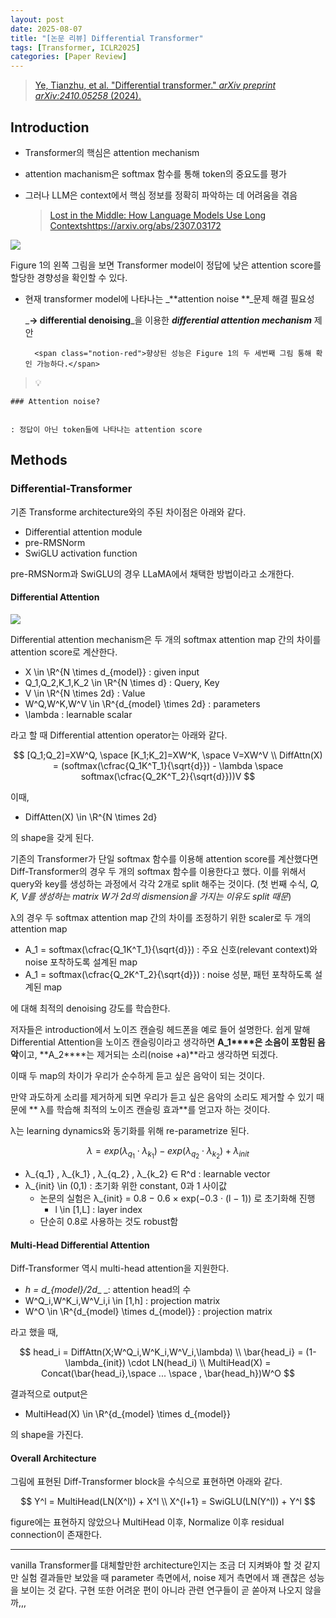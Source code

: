 ```yaml
---
layout: post
date: 2025-08-07
title: "[논문 리뷰] Differential Transformer"
tags: [Transformer, ICLR2025]
categories: [Paper Review]
---
```


> [Ye, Tianzhu, et al. "Differential transformer." ](https://arxiv.org/abs/2410.05258)[_arXiv preprint arXiv:2410.05258_](https://arxiv.org/abs/2410.05258)[ (2024).](https://arxiv.org/abs/2410.05258)



## Introduction

- Transformer의 핵심은 attention mechanism
- attention machanism은 softmax 함수를 통해 token의 중요도를 평가
- 그러나 LLM은 context에서 핵심 정보를 정확히 파악하는 데 어려움을 겪음

	> [Lost in the Middle: How Language Models Use Long Contextshttps://arxiv.org/abs/2307.03172](https://arxiv.org/abs/2307.03172)


![](https://prod-files-secure.s3.us-west-2.amazonaws.com/542b861c-36a8-4051-84e5-8804b6728dba/9083ea56-691a-4752-ae26-47f403431ac8/image.png?X-Amz-Algorithm=AWS4-HMAC-SHA256&X-Amz-Content-Sha256=UNSIGNED-PAYLOAD&X-Amz-Credential=ASIAZI2LB466TUAA55JK%2F20250814%2Fus-west-2%2Fs3%2Faws4_request&X-Amz-Date=20250814T041921Z&X-Amz-Expires=3600&X-Amz-Security-Token=IQoJb3JpZ2luX2VjEPP%2F%2F%2F%2F%2F%2F%2F%2F%2F%2FwEaCXVzLXdlc3QtMiJHMEUCIG5U4ZJkBF4MT9D%2FJ0qQXXNzXsfQNXtn0F%2Be7r36GatSAiEAkV2fLyMidHrXbB7mqH4TvOzmWKZwXIDYuq5MbEfvla4q%2FwMIPBAAGgw2Mzc0MjMxODM4MDUiDOhlODuXX3KPiRCN%2FSrcA1UJIzsnKxiftrv9J0PbPRQRVJn32lNsn%2B6R5MpZYnbLFaKaiKqfyZ3QOE%2FnmwBmL%2BAyOU6jNc0s1BDO7ZQ1k2DmILL1VWUWpJGy01qclEnzz4deKLbCfO8ds5DLi0pPRCY9IAG3ExftX2%2F%2BIJtkWqVwT3MmJMRR%2FE5cU50NfryBi%2FZeg3PedMFG%2BMxSs26LRkCRY%2Fcr6ir8lQ50I%2FrNzxJEySsPbmz%2FgPoBjweef10PTLEWscQcevXW8vdT9TibA4gbgpZOKpGlTS3rLPL3FG2dA5HNm8SKyU%2BzzBjk9B64lAsnnuO1Yb5wj%2BgFoQKDDWgMn8rdBygYtYqjHcSxAwXWdkzLbOLC7ZxaS%2BpScA2rF8Gbqby4j06L56tpN7sV1wdr3E9znOz%2F2YeHT%2F8qDWjZWwXpE%2Fg5u9jOqHEDrzT%2BUE4b6E%2F7EVluOaCg4fB8L8Nwp3BS%2BLBeRsv%2BJUUeh1tJS9tqsfUDYpf6X%2FBIVS83mHR95skUpcN2ASh1%2FugN8uMkM7s93smL2s1D6TWWOyJrMXoac6hmKGn9wY27E3pyV161gERZBmF1mn3Hr6yx20uvACaOeGitLsQqe7YCNl5niP9SCeflewvZxJtPQt4dEDdxW6OYv1sl3wNvMLKY9cQGOqUBedRzwl5I3HlfUBhPK%2FWh8VYane9qv4lYUfPaH%2FnwiyGW5rfmgEAp3tX531jxK1unVTPplYosKOcJdPWHtLlA32Jr2H2AupmeEK62jjibNKmfX7sOWVAp6HzcwbMJRSqfvEJqfOS0mEpez5w9gQuW4pYV5u8aPet6%2F7kkhN6aTlB5Z%2BEqga%2BXNroXcQGwR2RYpnCRsAuG5C%2FvZrfb20dikJev9moy&X-Amz-Signature=03b164e0267c9e4cf98aba9b3c93aef34d54f722e13a890056eb3add41720615&X-Amz-SignedHeaders=host&x-amz-checksum-mode=ENABLED&x-id=GetObject)


Figure 1의 왼쪽 그림을 보면 Transformer model이 정답에 낮은 attention score를 할당한 경향성을 확인할 수 있다.

- 현재 transformer model에 나타나는 _**attention noise **_문제 해결 필요성

	_**→ differential denoising**_을 이용한 _**differential attention mechanism**_ 제안


		<span class="notion-red">향상된 성능은 Figure 1의 두 세번째 그림 통해 확인 가능하다.</span>


> 💡 


	### Attention noise?


	: 정답이 아닌 token들에 나타나는 attention score



## Methods



### Differential-Transformer


기존 Transforme architecture와의 주된 차이점은 아래와 같다.

- Differential attention module
- pre-RMSNorm
- SwiGLU activation function

pre-RMSNorm과 SwiGLU의 경우 LLaMA에서 채택한 방법이라고 소개한다.



#### Differential Attention


![](https://prod-files-secure.s3.us-west-2.amazonaws.com/542b861c-36a8-4051-84e5-8804b6728dba/116d70b2-1963-4810-9167-f4c7d8a06e8f/image.png?X-Amz-Algorithm=AWS4-HMAC-SHA256&X-Amz-Content-Sha256=UNSIGNED-PAYLOAD&X-Amz-Credential=ASIAZI2LB466TUAA55JK%2F20250814%2Fus-west-2%2Fs3%2Faws4_request&X-Amz-Date=20250814T041921Z&X-Amz-Expires=3600&X-Amz-Security-Token=IQoJb3JpZ2luX2VjEPP%2F%2F%2F%2F%2F%2F%2F%2F%2F%2FwEaCXVzLXdlc3QtMiJHMEUCIG5U4ZJkBF4MT9D%2FJ0qQXXNzXsfQNXtn0F%2Be7r36GatSAiEAkV2fLyMidHrXbB7mqH4TvOzmWKZwXIDYuq5MbEfvla4q%2FwMIPBAAGgw2Mzc0MjMxODM4MDUiDOhlODuXX3KPiRCN%2FSrcA1UJIzsnKxiftrv9J0PbPRQRVJn32lNsn%2B6R5MpZYnbLFaKaiKqfyZ3QOE%2FnmwBmL%2BAyOU6jNc0s1BDO7ZQ1k2DmILL1VWUWpJGy01qclEnzz4deKLbCfO8ds5DLi0pPRCY9IAG3ExftX2%2F%2BIJtkWqVwT3MmJMRR%2FE5cU50NfryBi%2FZeg3PedMFG%2BMxSs26LRkCRY%2Fcr6ir8lQ50I%2FrNzxJEySsPbmz%2FgPoBjweef10PTLEWscQcevXW8vdT9TibA4gbgpZOKpGlTS3rLPL3FG2dA5HNm8SKyU%2BzzBjk9B64lAsnnuO1Yb5wj%2BgFoQKDDWgMn8rdBygYtYqjHcSxAwXWdkzLbOLC7ZxaS%2BpScA2rF8Gbqby4j06L56tpN7sV1wdr3E9znOz%2F2YeHT%2F8qDWjZWwXpE%2Fg5u9jOqHEDrzT%2BUE4b6E%2F7EVluOaCg4fB8L8Nwp3BS%2BLBeRsv%2BJUUeh1tJS9tqsfUDYpf6X%2FBIVS83mHR95skUpcN2ASh1%2FugN8uMkM7s93smL2s1D6TWWOyJrMXoac6hmKGn9wY27E3pyV161gERZBmF1mn3Hr6yx20uvACaOeGitLsQqe7YCNl5niP9SCeflewvZxJtPQt4dEDdxW6OYv1sl3wNvMLKY9cQGOqUBedRzwl5I3HlfUBhPK%2FWh8VYane9qv4lYUfPaH%2FnwiyGW5rfmgEAp3tX531jxK1unVTPplYosKOcJdPWHtLlA32Jr2H2AupmeEK62jjibNKmfX7sOWVAp6HzcwbMJRSqfvEJqfOS0mEpez5w9gQuW4pYV5u8aPet6%2F7kkhN6aTlB5Z%2BEqga%2BXNroXcQGwR2RYpnCRsAuG5C%2FvZrfb20dikJev9moy&X-Amz-Signature=97323d3b6a58fd916042378512533df2e2ee63262237e913874ede46969c694b&X-Amz-SignedHeaders=host&x-amz-checksum-mode=ENABLED&x-id=GetObject)


Differential attention mechanism은 두 개의 softmax attention map 간의 차이를 attention score로 계산한다.

- X \in \R^{N \times d\_{model}} : given input
- Q\_1,Q\_2,K\_1,K\_2 \in \R^{N \times d} : Query, Key
- V \in \R^{N \times 2d} : Value
- W^Q,W^K,W^V \in \R^{d\_{model} \times 2d} : parameters
- \lambda : learnable scalar

라고 할 때 Differential attention operator는 아래와 같다.


$$
[Q_1;Q_2]=XW^Q, \space [K_1;K_2]=XW^K, \space V=XW^V \\
DiffAttn(X) = (softmax(\cfrac{Q_1K^T_1}{\sqrt{d}}) - \lambda \space softmax(\cfrac{Q_2K^T_2}{\sqrt{d}}))V
$$


이때,

- DiffAtten(X) \in \R^{N \times 2d}

의 shape을 갖게 된다.


기존의 Transformer가 단일 softmax 함수를 이용해 attention score를 계산했다면 Diff-Transformer의 경우 두 개의 softmax 함수를 이용한다고 했다. 이를 위해서 query와 key를 생성하는 과정에서 각각 2개로 split 해주는 것이다. <span class="notion-red">(첫 번째 수식, </span><span class="notion-red">_Q, K, V를 생성하는 matrix W가 2d의 dismension을 가지는 이유도 split 때문_</span><span class="notion-red">)</span>


 λ의 경우 두 softmax attention map 간의 차이를 조정하기 위한 scaler로 두 개의 attention map

- A\_1 = softmax(\cfrac{Q\_1K^T\_1}{\sqrt{d}}) : 주요 신호(relevant context)와 noise 포착하도록 설계된 map
- A\_1 = softmax(\cfrac{Q\_2K^T\_2}{\sqrt{d}}) : noise 성분, 패턴 포착하도록 설계된 map 

에 대해 최적의 denoising 강도를 학습한다.


저자들은 introduction에서 노이즈 캔슬링 헤드폰을 예로 들어 설명한다. 쉽게 말해 Differential Attention을 노이즈 캔슬링이라고 생각하면 **A\_1****은 소음이 포함된 음악**이고, **A\_2****는 제거되는 소리(noise +a)**라고 생각하면 되겠다. 


이때 두 map의 차이가 우리가 순수하게 듣고 싶은 음악이 되는 것이다. 


만약 과도하게 소리를 제거하게 되면 우리가 듣고 싶은 음악의 소리도 제거할 수 있기 때문에 ** λ를 학습해 최적의 노이즈 캔슬링 효과**를 얻고자 하는 것이다.


λ는 learning dynamics와 동기화를 위해 re-parametrize 된다.


$$
\lambda = exp(\lambda_{q_1} \cdot \lambda_{k_1}) - exp(\lambda_{q_2} \cdot \lambda_{k_2}) + \lambda_{init}
$$

- λ\_{q\_1} , λ\_{k\_1} , λ\_{q\_2} , λ\_{k\_2} ∈ R^d : learnable vector
- λ\_{init} \in (0,1) : 초기화 위한 constant, 0과 1 사이값
	- 논문의 실험은 λ\_{init} = 0.8 − 0.6 × exp(−0.3 · (l − 1)) 로 초기화해 진행
		- l \in [1,L] : layer index
	- 단순히 0.8로 사용하는 것도 robust함


#### **Multi-Head Differential Attention**


Diff-Transformer 역시 multi-head attention을 지원한다.

- _h = d\_{model}/2d__ _: attention head의 수
- W^Q\_i,W^K\_i,W^V\_i,i \in [1,h] : projection matrix
- W^O \in \R^{d\_{model} \times d\_{model}} : projection matrix

라고 했을 때,


$$
head_i = DiffAttn(X;W^Q_i,W^K_i,W^V_i,\lambda) \\
\bar{head_i} = (1-\lambda_{init}) \cdot LN(head_i) \\
MultiHead(X) = Concat(\bar{head_i},\space ... \space , \bar{head_h})W^O
$$


결과적으로 output은

- MultiHead(X) \in \R^{d\_{model} \times d\_{model}}

의 shape을 가진다.



#### Overall Architecture


그림에 표현된 Diff-Transformer block을 수식으로 표현하면 아래와 같다.


$$
Y^l = MultiHead(LN(X^l)) + X^l \\
X^{l+1} = SwiGLU(LN(Y^l)) + Y^l
$$


figure에는 표현하지 않았으나 MultiHead 이후, Normalize 이후 residual connection이 존재한다.


---


vanilla Transformer를 대체할만한 architecture인지는 조금 더 지켜봐야 할 것 같지만 실험 결과들만 보았을 때 parameter 측면에서, noise 제거 측면에서 꽤 괜찮은 성능을 보이는 것 같다. 구현 또한 어려운 편이 아니라 관련 연구들이 곧 쏟아져 나오지 않을까,,,

